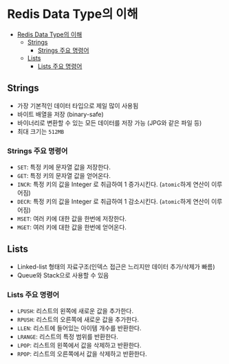 # Redis Data Type의 이해
- [Redis Data Type의 이해](#redis-data-type의-이해)
  - [Strings](#strings)
    - [Strings 주요 명령어](#strings-주요-명령어)
  - [Lists](#lists)
    - [Lists 주요 명령어](#lists-주요-명령어)

## Strings
- 가장 기본적인 데이터 타입으로 제일 많이 사용됨
- 바이트 배열을 저장 (binary-safe)
- 바이너리로 변환할 수 있는 모든 데이터를 저장 가능 (JPG와 같은 파일 등)
- 최대 크기는 `512MB`

### Strings 주요 명령어
- `SET`: 특정 키에 문자열 값을 저장한다.
- `GET`: 특정 키의 문자열 값을 얻어온다.
- `INCR`: 특정 키의 값을 Integer 로 취급하여 1 증가시킨다. (`atomic`하게 연산이 이루어짐)
- `DECR`: 특정 키의 값을 Integer 로 취급하여 1 감소시킨다. (`atomic`하게 연산이 이루어짐)
- `MSET`: 여러 키에 대한 값을 한번에 저장한다.
- `MGET`: 여러 키에 대한 값을 한번에 얻어온다.

## Lists
- Linked-list 형태의 자료구조(인덱스 접근은 느리지만 데이터 추가/삭제가 빠름)
- Queue와 Stack으로 사용할 수 있음

### Lists 주요 명령어
- `LPUSH`: 리스트의 왼쪽에 새로운 값을 추가한다.
- `RPUSH`: 리스트의 오른쪽에 새로운 값을 추가한다.
- `LLEN`: 리스트에 들어있는 아이템 개수를 반환한다.
- `LRANGE`: 리스트의 특정 범위를 반환한다.
- `LPOP`: 리스트의 왼쪽에서 값을 삭제하고 반환한다.
- `RPOP`: 리스트의 오른쪽에서 값을 삭제하고 반환한다.